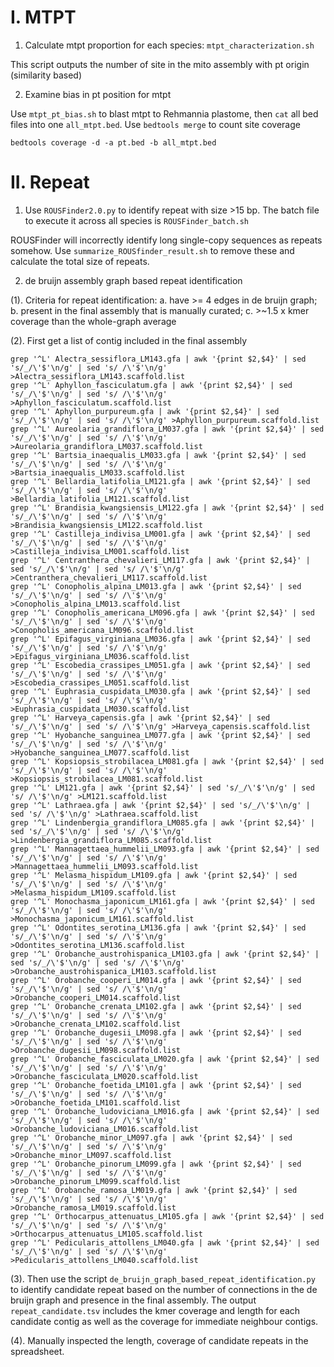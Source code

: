 # I. MTPT
1. Calculate mtpt proportion for each species: `mtpt_characterization.sh`

This script outputs the number of site in the mito assembly with pt origin (similarity based)

2. Examine bias in pt position for mtpt

Use `mtpt_pt_bias.sh` to blast mtpt to Rehmannia plastome, then `cat` all bed files into one `all_mtpt.bed`. Use `bedtools merge` to count site coverage

```
bedtools coverage -d -a pt.bed -b all_mtpt.bed
```

# II. Repeat
1. Use `ROUSFinder2.0.py` to identify repeat with size >15 bp. The batch file to execute it across all species is `ROUSFinder_batch.sh`

ROUSFinder will incorrectly identify long single-copy sequences as repeats somehow. Use `summarize_ROUSfinder_result.sh` to remove these and calculate the total size of repeats.

2. de bruijn assembly graph based repeat identification

(1). Criteria for repeat identification: a. have >= 4 edges in de bruijn graph; b. present in the final assembly that is manually curated; c. >~1.5 x kmer coverage than the whole-graph average

(2). First get a list of contig included in the final assembly
```
grep '^L' Alectra_sessiflora_LM143.gfa | awk '{print $2,$4}' | sed 's/_/\'$'\n/g' | sed 's/ /\'$'\n/g' >Alectra_sessiflora_LM143.scaffold.list
grep '^L' Aphyllon_fasciculatum.gfa | awk '{print $2,$4}' | sed 's/_/\'$'\n/g' | sed 's/ /\'$'\n/g' >Aphyllon_fasciculatum.scaffold.list
grep '^L' Aphyllon_purpureum.gfa | awk '{print $2,$4}' | sed 's/_/\'$'\n/g' | sed 's/ /\'$'\n/g' >Aphyllon_purpureum.scaffold.list
grep '^L' Aureolaria_grandiflora_LM037.gfa | awk '{print $2,$4}' | sed 's/_/\'$'\n/g' | sed 's/ /\'$'\n/g' >Aureolaria_grandiflora_LM037.scaffold.list
grep '^L' Bartsia_inaequalis_LM033.gfa | awk '{print $2,$4}' | sed 's/_/\'$'\n/g' | sed 's/ /\'$'\n/g' >Bartsia_inaequalis_LM033.scaffold.list
grep '^L' Bellardia_latifolia_LM121.gfa | awk '{print $2,$4}' | sed 's/_/\'$'\n/g' | sed 's/ /\'$'\n/g' >Bellardia_latifolia_LM121.scaffold.list
grep '^L' Brandisia_kwangsiensis_LM122.gfa | awk '{print $2,$4}' | sed 's/_/\'$'\n/g' | sed 's/ /\'$'\n/g' >Brandisia_kwangsiensis_LM122.scaffold.list
grep '^L' Castilleja_indivisa_LM001.gfa | awk '{print $2,$4}' | sed 's/_/\'$'\n/g' | sed 's/ /\'$'\n/g' >Castilleja_indivisa_LM001.scaffold.list
grep '^L' Centranthera_chevalieri_LM117.gfa | awk '{print $2,$4}' | sed 's/_/\'$'\n/g' | sed 's/ /\'$'\n/g' >Centranthera_chevalieri_LM117.scaffold.list
grep '^L' Conopholis_alpina_LM013.gfa | awk '{print $2,$4}' | sed 's/_/\'$'\n/g' | sed 's/ /\'$'\n/g' >Conopholis_alpina_LM013.scaffold.list
grep '^L' Conopholis_americana_LM096.gfa | awk '{print $2,$4}' | sed 's/_/\'$'\n/g' | sed 's/ /\'$'\n/g' >Conopholis_americana_LM096.scaffold.list
grep '^L' Epifagus_virginiana_LM036.gfa | awk '{print $2,$4}' | sed 's/_/\'$'\n/g' | sed 's/ /\'$'\n/g' >Epifagus_virginiana_LM036.scaffold.list
grep '^L' Escobedia_crassipes_LM051.gfa | awk '{print $2,$4}' | sed 's/_/\'$'\n/g' | sed 's/ /\'$'\n/g' >Escobedia_crassipes_LM051.scaffold.list
grep '^L' Euphrasia_cuspidata_LM030.gfa | awk '{print $2,$4}' | sed 's/_/\'$'\n/g' | sed 's/ /\'$'\n/g' >Euphrasia_cuspidata_LM030.scaffold.list
grep '^L' Harveya_capensis.gfa | awk '{print $2,$4}' | sed 's/_/\'$'\n/g' | sed 's/ /\'$'\n/g' >Harveya_capensis.scaffold.list
grep '^L' Hyobanche_sanguinea_LM077.gfa | awk '{print $2,$4}' | sed 's/_/\'$'\n/g' | sed 's/ /\'$'\n/g' >Hyobanche_sanguinea_LM077.scaffold.list
grep '^L' Kopsiopsis_strobilacea_LM081.gfa | awk '{print $2,$4}' | sed 's/_/\'$'\n/g' | sed 's/ /\'$'\n/g' >Kopsiopsis_strobilacea_LM081.scaffold.list
grep '^L' LM121.gfa | awk '{print $2,$4}' | sed 's/_/\'$'\n/g' | sed 's/ /\'$'\n/g' >LM121.scaffold.list
grep '^L' Lathraea.gfa | awk '{print $2,$4}' | sed 's/_/\'$'\n/g' | sed 's/ /\'$'\n/g' >Lathraea.scaffold.list
grep '^L' Lindenbergia_grandiflora_LM085.gfa | awk '{print $2,$4}' | sed 's/_/\'$'\n/g' | sed 's/ /\'$'\n/g' >Lindenbergia_grandiflora_LM085.scaffold.list
grep '^L' Mannagettaea_hummelii_LM093.gfa | awk '{print $2,$4}' | sed 's/_/\'$'\n/g' | sed 's/ /\'$'\n/g' >Mannagettaea_hummelii_LM093.scaffold.list
grep '^L' Melasma_hispidum_LM109.gfa | awk '{print $2,$4}' | sed 's/_/\'$'\n/g' | sed 's/ /\'$'\n/g' >Melasma_hispidum_LM109.scaffold.list
grep '^L' Monochasma_japonicum_LM161.gfa | awk '{print $2,$4}' | sed 's/_/\'$'\n/g' | sed 's/ /\'$'\n/g' >Monochasma_japonicum_LM161.scaffold.list
grep '^L' Odontites_serotina_LM136.gfa | awk '{print $2,$4}' | sed 's/_/\'$'\n/g' | sed 's/ /\'$'\n/g' >Odontites_serotina_LM136.scaffold.list
grep '^L' Orobanche_austrohispanica_LM103.gfa | awk '{print $2,$4}' | sed 's/_/\'$'\n/g' | sed 's/ /\'$'\n/g' >Orobanche_austrohispanica_LM103.scaffold.list
grep '^L' Orobanche_cooperi_LM014.gfa | awk '{print $2,$4}' | sed 's/_/\'$'\n/g' | sed 's/ /\'$'\n/g' >Orobanche_cooperi_LM014.scaffold.list
grep '^L' Orobanche_crenata_LM102.gfa | awk '{print $2,$4}' | sed 's/_/\'$'\n/g' | sed 's/ /\'$'\n/g' >Orobanche_crenata_LM102.scaffold.list
grep '^L' Orobanche_dugesii_LM098.gfa | awk '{print $2,$4}' | sed 's/_/\'$'\n/g' | sed 's/ /\'$'\n/g' >Orobanche_dugesii_LM098.scaffold.list
grep '^L' Orobanche_fasciculata_LM020.gfa | awk '{print $2,$4}' | sed 's/_/\'$'\n/g' | sed 's/ /\'$'\n/g' >Orobanche_fasciculata_LM020.scaffold.list
grep '^L' Orobanche_foetida_LM101.gfa | awk '{print $2,$4}' | sed 's/_/\'$'\n/g' | sed 's/ /\'$'\n/g' >Orobanche_foetida_LM101.scaffold.list
grep '^L' Orobanche_ludoviciana_LM016.gfa | awk '{print $2,$4}' | sed 's/_/\'$'\n/g' | sed 's/ /\'$'\n/g' >Orobanche_ludoviciana_LM016.scaffold.list
grep '^L' Orobanche_minor_LM097.gfa | awk '{print $2,$4}' | sed 's/_/\'$'\n/g' | sed 's/ /\'$'\n/g' >Orobanche_minor_LM097.scaffold.list
grep '^L' Orobanche_pinorum_LM099.gfa | awk '{print $2,$4}' | sed 's/_/\'$'\n/g' | sed 's/ /\'$'\n/g' >Orobanche_pinorum_LM099.scaffold.list
grep '^L' Orobanche_ramosa_LM019.gfa | awk '{print $2,$4}' | sed 's/_/\'$'\n/g' | sed 's/ /\'$'\n/g' >Orobanche_ramosa_LM019.scaffold.list
grep '^L' Orthocarpus_attenuatus_LM105.gfa | awk '{print $2,$4}' | sed 's/_/\'$'\n/g' | sed 's/ /\'$'\n/g' >Orthocarpus_attenuatus_LM105.scaffold.list
grep '^L' Pedicularis_attollens_LM040.gfa | awk '{print $2,$4}' | sed 's/_/\'$'\n/g' | sed 's/ /\'$'\n/g' >Pedicularis_attollens_LM040.scaffold.list

```

(3). Then use the script `de_bruijn_graph_based_repeat_identification.py` to identify candidate repeat based on the number of connections in the de bruijn graph and presence in the final assembly. The output `repeat_candidate.tsv` includes the kmer coverage and length for each candidate contig as well as the coverage for immediate neighbour contigs.

(4). Manually inspected the length, coverage of candidate repeats in the spreadsheet.
